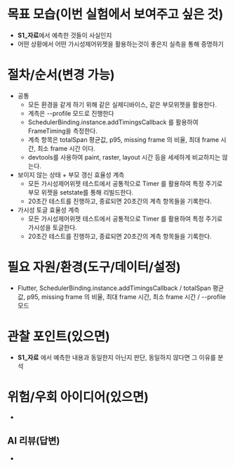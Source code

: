 # 목표 모습(이번 실험에서 보여주고 싶은 것)
- **S1_자료**에서 예측한 것들이 사실인지
- 어떤 상황에서 어떤 가시성제어위젯을 활용하는것이 좋은지 실측을 통해 증명하기

# 절차/순서(변경 가능)
- 공통
  - 모든 환경을 같게 하기 위해 같은 실제디바이스, 같은 부모위젯을 활용한다.
  - 계측은 --profile 모드로 진행한다
  - SchedulerBinding.instance.addTimingsCallback 를 활용하여 FrameTiming을 측정한다.
  - 계측 항목은 totalSpan 평균값, p95, missing frame 의 비율, 최대 frame 시간, 최소 frame 시간 이다.
  - devtools를 사용하여 paint, raster, layout 시간 등을 세세하게 비교하지는 않는다.
- 보이지 않는 상태 + 부모 갱신 효율성 계측
  - 모든 가시성제어위젯 테스트에서 공통적으로 Timer 를 활용하여 특정 주기로 부모 위젯을 setstate를 통해 리빌드한다.
  - 20초간 테스트를 진행하고, 종료되면 20초간의 계측 항목들을 기록한다.
- 가시성 토글 효율성 계측
  - 모든 가시성제어위젯 테스트에서 공통적으로 Timer 를 활용하여 특정 주기로 가시성을 토글한다.
  - 20초간 테스트를 진행하고, 종료되면 20초간의 계측 항목들을 기록한다.

# 필요 자원/환경(도구/데이터/설정)
- Flutter, SchedulerBinding.instance.addTimingsCallback / totalSpan 평균값, p95, missing frame 의 비율, 최대 frame 시간, 최소 frame 시간 / --profile 모드

# 관찰 포인트(있으면)
- **S1_자료** 에서 예측한 내용과 동일한지 아닌지 판단, 동일하지 않다면 그 이유를 분석

# 위험/우회 아이디어(있으면)
- 




## AI 리뷰(답변)
- 
